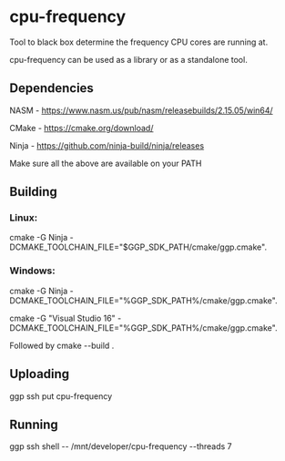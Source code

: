 # cpu-frequency
Tool to black box determine the frequency CPU cores are running at.

cpu-frequency can be used as a library or as a standalone tool.

## Dependencies
NASM - https://www.nasm.us/pub/nasm/releasebuilds/2.15.05/win64/

CMake - https://cmake.org/download/

Ninja - https://github.com/ninja-build/ninja/releases

Make sure all the above are available on your PATH

## Building
### Linux: 

cmake -G Ninja -DCMAKE_TOOLCHAIN_FILE="$GGP_SDK_PATH/cmake/ggp.cmake".

### Windows:

cmake -G Ninja -DCMAKE_TOOLCHAIN_FILE="%GGP_SDK_PATH%/cmake/ggp.cmake".

cmake -G "Visual Studio 16" -DCMAKE_TOOLCHAIN_FILE="%GGP_SDK_PATH%/cmake/ggp.cmake".

Followed by
cmake --build .

## Uploading
ggp ssh put cpu-frequency

## Running
ggp ssh shell -- /mnt/developer/cpu-frequency --threads 7
